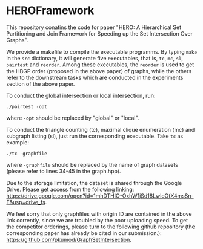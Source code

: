 # HEROFramework
This repository conatins the code for paper "HERO: A Hierarchical Set Partitioning and Join Framework for Speeding up the Set Intersection Over Graphs".

We provide a makefile to compile the executable programms. By typing ```make``` in the ```src``` dictionary, it will generate five executables, that is, ```tc```, ```mc```, ```sl```, ```pairtest``` and ```reorder```. Among these executables, the ```reorder``` is used to get the HBGP order (proposed in the above paper) of graphs, while the others refer to the downstream tasks which are conducted in the experiments section of the above paper.

To conduct the global intersection or local intersection, run:
```
./pairtest -opt
```
where ```-opt``` should be replaced by "global" or "local".

To conduct the triangle counting (tc), maximal clique enumeration (mc) and subgraph listing (sl), just run the corresponding executable. Take ```tc``` as example:
```
./tc -graphfile
```
where  ```-graphfile``` should be replaced by the name of graph datasets (please refer to lines 34-45 in the graph.hpp).

Due to the storage limitation, the dataset is shared through the Google Drive. Please get access from the following linking: https://drive.google.com/open?id=1mhDTHIO-OxhW1jSd18LwloOtX4msSn-F&usp=drive_fs.

We feel sorry that only graphfiles with origin ID are contained in the above link corrently, since we are troubled by the poor uploading speed. To get the competitor orderings, please turn to the following github repository (the corresponding paper has already be cited in our submission.): https://github.com/pkumod/GraphSetIntersection.  
